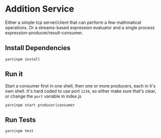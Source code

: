 Addition Service
===================
Either a simple tcp server/client that can perform a few mathmatical operations.
Or a streams-based  expression evaluator and a single process expression-producer/result-consumer.

Install Dependencies
---------------------
`yarn|npm install`

Run it
----------
Start a consumer first in one shell, then one or more producers, each in it's own shell.
It's hard coded to use port `1234`, so either make sure that's clear, or change the `port`
variable in index.js

`yarn|npm start producer|consumer`

Run Tests
----------
`yarn|npm test`

